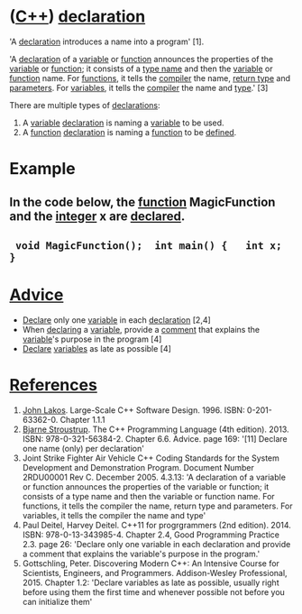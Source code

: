 # ([C++](Cpp.md)) [declaration](CppDeclaration.md)

'A [declaration](CppDeclaration.md) introduces a name into a program'
\[1\].

'A [declaration](CppDeclaration.md) of a [variable](CppVariable.md) or
[function](CppFunction.md) announces the properties of the
[variable](CppVariable.md) or [function](CppFunction.md); it consists
of a [type name](CppTypeName.md) and then the
[variable](CppVariable.md) or [function](CppFunction.md) name. For
[functions](CppFunction.md), it tells the [compiler](CppCompiler.md)
the name, [return type](CppReturnType.md) and
[parameters](CppParameter.md). For [variables](CppVariable.md), it
tells the [compiler](CppCompiler.md) the name and [type](CppType.md).'
\[3\]

There are multiple types of [declarations](CppDeclaration.md):
1.  A [variable](CppVariable.md) [declaration](CppDeclaration.md) is
    naming a [variable](CppVariable.md) to be used.
2.  A [function](CppFunction.md) [declaration](CppDeclaration.md) is
    naming a [function](CppFunction.md) to be
    [defined](CppDefinition.md).

# Example

In the code below, the [function](CppFunction.md) MagicFunction and the
[integer](CppInt.md) x are [declared](CppDeclaration.md).
  ----------------------------------------------------
  ` void MagicFunction();  int main() {   int x;  }`
  ----------------------------------------------------

# [Advice](CppAdvice.md)

-   [Declare](CppDeclaration.md) only one [variable](CppVariable.md)
    in each [declaration](CppDeclaration.md) \[2,4\]
-   When [declaring](CppDeclaration.md) a [variable](CppVariable.md),
    provide a [comment](CppComment.md) that explains the
    [variable](CppVariable.md)'s purpose in the program \[4\]
-   [Declare](CppDeclaration.md) [variables](CppVariable.md)
    as late as possible [4]

# [References](CppReferences.md)

1.  [John Lakos](CppJohnLakos.md). Large-Scale C++ Software Design.
    1996. ISBN: 0-201-63362-0. Chapter 1.1.1
2.  [Bjarne Stroustrup](CppBjarneStroustrup.md). The C++ Programming
    Language (4th edition). 2013. ISBN: 978-0-321-56384-2. Chapter 6.6.
    Advice. page 169: '\[11\] Declare one name (only) per declaration'
3.  Joint Strike Fighter Air Vehicle C++ Coding Standards for the System
    Development and Demonstration Program. Document Number 2RDU00001
    Rev C. December 2005. 4.3.13: 'A declaration of a variable or
    function announces the properties of the variable or function; it
    consists of a type name and then the variable or function name. For
    functions, it tells the compiler the name, return type
    and parameters. For variables, it tells the compiler the name and
    type'
4.  Paul Deitel, Harvey Deitel. C++11 for progrgrammers (2nd edition).
    2014. ISBN: 978-0-13-343985-4. Chapter 2.4, Good Programming
    Practice 2.3. page 26: 'Declare only one variable in each
    declaration and provide a comment that explains the variable's
    purpose in the program.'
5.  Gottschling, Peter. Discovering Modern C++: An Intensive Course for Scientists, Engineers, and Programmers. Addison-Wesley Professional, 2015.
    Chapter 1.2: 'Declare variables as late as possible, usually right before using them the first time and whenever possible not before you can
    initialize them'

